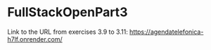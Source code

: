 # FullStackOpenPart3

Link to the URL from exercises 3.9 to 3.11: https://agendatelefonica-h7lf.onrender.com/
